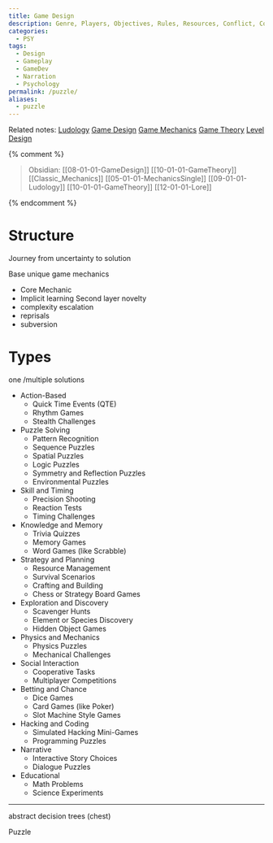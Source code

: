 ```yaml
---
title: Game Design
description: Genre, Players, Objectives, Rules, Resources, Conflict, Controls, UI
categories:
  - PSY
tags:
  - Design
  - Gameplay
  - GameDev
  - Narration
  - Psychology
permalink: /puzzle/
aliases:
  - puzzle
---
```

Related notes: [Ludology](/ludology/)  [Game Design](/gamedesign/)    [Game Mechanics](/gamemechanics/)    [Game Theory](/gametheory/)   [Level Design](/leveldesign/)  


{% comment %}
>Obsidian: [[08-01-01-GameDesign]]  [[10-01-01-GameTheory]]   [[Classic_Mechanics]]  [[05-01-01-MechanicsSingle]] [[09-01-01-Ludology]] [[10-01-01-GameTheory]]  [[12-01-01-Lore]]


{% endcomment %}



# Structure 
Journey from uncertainty to solution 

Base unique game mechanics
- Core Mechanic
- Implicit learning 
Second layer novelty 
- complexity escalation 
- reprisals 
- subversion

# Types

one /multiple solutions 

- Action-Based
    - Quick Time Events (QTE)
    - Rhythm Games
    - Stealth Challenges
- Puzzle Solving
    - Pattern Recognition
    - Sequence Puzzles
    - Spatial Puzzles
    - Logic Puzzles
    - Symmetry and Reflection Puzzles
    - Environmental Puzzles
- Skill and Timing
    - Precision Shooting
    - Reaction Tests
    - Timing Challenges
- Knowledge and Memory
    - Trivia Quizzes
    - Memory Games
    - Word Games (like Scrabble)
- Strategy and Planning
    - Resource Management
    - Survival Scenarios
    - Crafting and Building
    - Chess or Strategy Board Games
- Exploration and Discovery
    - Scavenger Hunts
    - Element or Species Discovery
    - Hidden Object Games
- Physics and Mechanics
    - Physics Puzzles
    - Mechanical Challenges
- Social Interaction
    - Cooperative Tasks
    - Multiplayer Competitions
- Betting and Chance
    - Dice Games
    - Card Games (like Poker)
    - Slot Machine Style Games
- Hacking and Coding
    - Simulated Hacking Mini-Games
    - Programming Puzzles
- Narrative
    - Interactive Story Choices
    - Dialogue Puzzles
- Educational
    - Math Problems
    - Science Experiments


--------


abstract decision trees (chest)

Puzzle 

